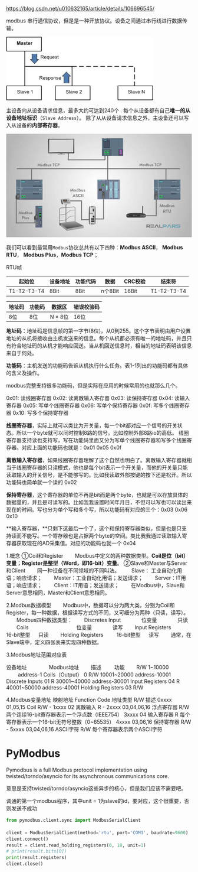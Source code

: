 https://blog.csdn.net/u010632165/article/details/106696545/

modbus 串行通信协议，但是是一种开放协议。设备之间通过串行线进行数据传输。



![img](modbus.assets/20200611205554896.png)

主设备向从设备请求信息，最多大约可达到240个 . 每个从设备都有自己**唯一的从设备地址标识**（`Slave Address`）。
除了从从设备请求信息之外，主设备还可以写入从设备的**内部寄存器**。



![img](modbus.assets/20200611210231863.jpg)

我们可以看到最常用`Modbus`协议总共有以下四种：**Modbus ASCII**， **Modbus RTU**， **Modbus Plus**，**Modbus TCP**；



RTU帧

| 起始位      | 设备地址 | 功能代码 | 数据    | CRC校验 | 结束符      |
| ----------- | -------- | -------- | ------- | ------- | ----------- |
| T1-T2-T3-T4 | 8Bit     | 8Bit     | n个8Bit | 16Bit   | T1-T2-T3-T4 |



| 地址码 | 功能码 | 数据区  | 错误校验码 |
| ------ | ------ | ------- | ---------- |
| 8位    | 8位    | N × 8位 | 16位       |

**地址码**：地址码是信息帧的第一字节(8位)，从0到255。这个字节表明由用户设置地址的从机将接收由主机发送来的信息。每个从机都必须有唯一的地址码，并且只有符合地址码的从机才能响应回送。当从机回送信息时，相当的地址码表明该信息来自于何处。



 **功能码**：主机发送的功能码告诉从机执行什么任务。表1-1列出的功能码都有具体的含义及操作。

modbus完整支持很多功能码，但是实际在应用的时候常用的也就那么几个。

0x01: 读线圈寄存器
0x02: 读离散输入寄存器
0x03: 读保持寄存器
0x04: 读输入寄存器
0x05: 写单个线圈寄存器
0x06: 写单个保持寄存器
0x0f: 写多个线圈寄存器
0x10: 写多个保持寄存器

**线圈寄存器**，实际上就可以类比为开关量，每一个bit都对应一个信号的开关状态。所以一个byte就可以同时控制8路的信号。比如控制外部8路io的高低。 线圈寄存器支持读也支持写，写在功能码里面又分为写单个线圈寄存器和写多个线圈寄存器。对应上面的功能码也就是：0x01  0x05  0x0f

  **离散输入寄存器**，如果线圈寄存器理解了这个自然也明白了。离散输入寄存器就相当于线圈寄存器的只读模式，他也是每个bit表示一个开关量，而他的开关量只能读取输入的开关信号，是不能够写的。比如我读取外部按键的按下还是松开。所以功能码也简单就一个读的 0x02

  **保持寄存器**，这个寄存器的单位不再是bit而是两个byte，也就是可以存放具体的数据量的，并且是可读写的。比如我我设置时间年月日，不但可以写也可以读出来现在的时间。写也分为单个写和多个写，所以功能码有对应的三个：0x03 0x06 0x10

  **输入寄存器，**只剩下这最后一个了，这个和保持寄存器类似，但是也是只支持读而不能写。一个寄存器也是占据两个byte的空间。类比我我通过读取输入寄存器获取现在的AD采集值。对应的功能码也就一个 0x04  



1.概念
①Coil和Register
　　Modbus中定义的两种数据类型。**Coil是位（bit）变量**；**Register是整型（Word，即16-bit）变量**。
②Slave和Master与Server和Client
　　同一种设备在不同领域的不同叫法。
　　Slave： 工业自动化用语；响应请求；
　　Master：工业自动化用语；发送请求；
　　Server：IT用语；响应请求；
　　Client：IT用语；发送请求；
　　在Modbus中，Slave和Server意思相同，Master和Client意思相同。

2.Modbus数据模型
　　Modbus中，数据可以分为两大类，分别为Coil和Register，每一种数据，根据读写方式的不同，又可细分为两种（只读，读写）。
　　Modbus四种数据类型：
　　Discretes Input　　　　位变量　　　　只读
　　Coils　　　　　　　　　 位变量　　　　读写
　　Input Registers　　　　16-bit整型 　 只读
　　Holding Registers 　　  16-bit整型 　 读写
　　通常，在Slave端中，定义四张表来实现四种数据。

 

3.Modbus地址范围对应表

设备地址 　　　　Modbus地址　　   描述 　　         功能 　　R/W
1~10000 　　   address-1      Coils（Output）    0      R/W
10001~20000  address-10001   Discrete Inputs     01     R
30001~40000  address-30001   Input Registers     04     R
40001~50000  address-40001   Holding Registers   03     R/W

4.Modbus变量地址
映射地址       Function Code     地址类型      R/W      描述
0xxxx        01,05,15         Coil         R/W      -
1xxxx        02              离散输入      R        -
2xxxx        03,04,06,16       浮点寄存器    R/W      两个连续16-bit寄存器表示一个浮点数（IEEE754）
3xxxx        04              输入寄存器    R        每个寄存器表示一个16-bit无符号整数（0~65535）
4xxxx        03,06,16         保持寄存器     R/W      -
5xxxx        03,04,06,16      ASCII字符     R/W      每个寄存器表示两个ASCII字符





# PyModbus

Pymodbus is a full Modbus protocol implementation using twisted/torndo/asyncio for its asynchronous communications core. 

意思是支持twisted/torndo/asyncio这些异步的核心，但是我们应该不需要吧。

调通的第一个modbus程序，其中unit = 1为slave的id，要对应，这个很重要，否则发送不成功

```python
from pymodbus.client.sync import ModbusSerialClient

client = ModbusSerialClient(method='rtu', port='COM1', baudrate=9600)
client.connect()
result = client.read_holding_registers(0, 10, unit=1)
# print(result.bits[0])
print(result.registers)
client.close()
```

